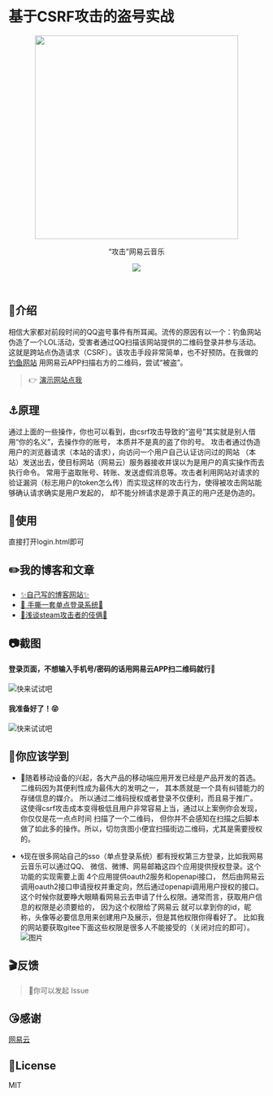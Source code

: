 # 基于CSRF攻击的盗号实战

<p align='center'>
  <img src="http://hoppinzq.com/static/images/logo/1640338711_113639.png" width='400'/>
</p>

<p align='center'>“攻击”网易云音乐</p>

<p align='center'>
  <a href='https://discord.gg/UgKBCq9'>
    <img src='https://img.shields.io/badge/-hoppinzq-green?logo=hoppinzq&logoColor=white&color=green'/>
  </a>
</p>

<br>

## 🎤介绍

相信大家都对前段时间的QQ盗号事件有所耳闻。流传的原因有以一个：钓鱼网站伪造了一个LOL活动，受害者通过QQ扫描该网站提供的二维码登录并参与活动。
这就是跨站点伪造请求（CSRF）。该攻击手段非常简单，也不好预防。在我做的[钓鱼网站](http://1.15.232.156/wyy/login.html) 用网易云APP扫描右方的二维码，尝试“被盗”。
> 👉 [演示网站点我](http://1.15.232.156/wyy/login.html)

## ⚓️原理
通过上面的一些操作，你也可以看到，由csrf攻击导致的“盗号”其实就是别人借用“你的名义”，去操作你的账号，
本质并不是真的盗了你的号。 攻击者通过伪造用户的浏览器请求（本站的请求），向访问一个用户自己认证访问过的网站
（本站）发送出去，使目标网站（网易云）服务器接收并误以为是用户的真实操作而去执行命令。 常用于盗取账号、转账、发送虚假消息等。攻击者利用网站对请求的验证漏洞（标志用户的token怎么传）而实现这样的攻击行为，使得被攻击网站能够确认请求确实是用户发起的， 却不能分辨请求是源于真正的用户还是伪造的。
## 📗使用
直接打开login.html即可

## ✏️我的博客和文章

- [✨自己写的博客网站✨](http://1.15.232.156/)
- [👐 手撕一套单点登录系统👐 ](http://1.15.232.156/blog/289870567891320800)
- [🎱浅谈steam攻击者的伎俩🎱](https://mp.weixin.qq.com/s/IQ-lWcjXlflTLU_KMBZzgw)

## 📷截图
#### 登录页面，不想输入手机号/密码的话用网易云APP扫二维码就行🐅

![快来试试吧](http://hoppinzq.com/image/chrome_VrOdnt9xOi.png)

#### 我准备好了！😝
![快来试试吧](http://hoppinzq.com/image/chrome_tJGT2o5RIJ.png)

## 🙏你应该学到
- 👀随着移动设备的兴起，各大产品的移动端应用开发已经是产品开发的首选。二维码因为其便利性成为最伟大的发明之一，
其本质就是一个具有纠错能力的存储信息的媒介。 所以通过二维码授权或者登录不仅便利，而且易于推广。
这使得csrf攻击成本变得极低且用户非常容易上当，通过以上案例你会发现，你仅仅是花一点点时间 扫描了一个二维码， 但你并不会感知在扫描之后脚本做了如此多的操作。所以，切勿贪图小便宜扫描街边二维码，尤其是需要授权的。


- 🌀现在很多网站自己的sso（单点登录系统）都有授权第三方登录，比如我网易云音乐可以通过QQ、
微信、微博、网易邮箱这四个应用提供授权登录。这个功能的实现需要上面 4个应用提供oauth2服务和openapi接口，
然后由网易云调用oauth2接口申请授权并重定向，然后通过openapi调用用户授权的接口。 
这个时候你就要睁大眼睛看网易云去申请了什么权限。通常而言，获取用户信息的权限是必须要给的，
因为这个权限给了网易云 就可以拿到你的id，昵称，头像等必要信息用来创建用户及展示，但是其他权限你得看好了。
比如我的网站要获取gitee下面这些权限是很多人不能接受的（关闭对应的即可）。
![图片](http://hoppinzq.com/wyy/static/picture/4ed007e081568e4a01002144dd5d2fa.png)
## 🎬反馈
>  🌷你可以发起 Issue 

## 😘感谢
[网易云](https://music.163.com/)

## 📄License

MIT